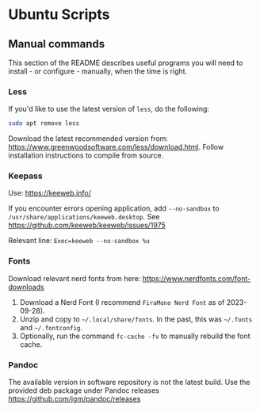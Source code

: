 # Ubuntu Scripts

## Manual commands

This section of the README describes useful programs you will need to install - or configure - manually, when the time is right.

### Less

If you'd like to use the latest version of `less`, do the following:

```bash
sudo apt remove less
```

Download the latest recommended version from: <https://www.greenwoodsoftware.com/less/download.html>. Follow installation instructions to compile from source.

### Keepass

Use: <https://keeweb.info/>

If you encounter errors opening application, add `--no-sandbox` to `/usr/share/applications/keeweb.desktop`. See <https://github.com/keeweb/keeweb/issues/1975>

Relevant line: `Exec=keeweb --no-sandbox %u`

### Fonts

Download relevant nerd fonts from here: <https://www.nerdfonts.com/font-downloads>

1. Download a Nerd Font (I recommend `FiraMono Nerd Font` as of 2023-09-28).
2. Unzip and copy to `~/.local/share/fonts`. In the past, this was `~/.fonts` and `~/.fontconfig`.
3. Optionally, run the command `fc-cache -fv` to manually rebuild the font cache.

### Pandoc

The available version in software repository is not the latest build. Use the provided deb package under Pandoc releases <https://github.com/jgm/pandoc/releases>
